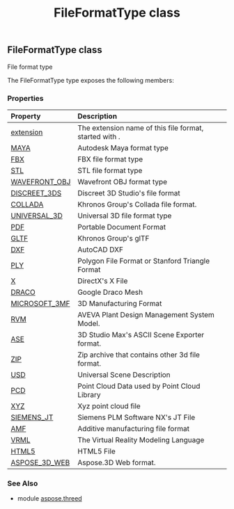 ﻿---
title: FileFormatType class
second_title: Aspose.3D for Python via .NET API References
description: 
type: docs
weight: 80
url: /python-net/aspose.threed/fileformattype/
is_root: false
---

## FileFormatType class

File format type



The FileFormatType type exposes the following members:

### Properties
| Property | Description |
| :- | :- |
| [extension](/3d/python-net/aspose.threed/fileformattype/extension) | The extension name of this file format, started with . |
| [MAYA](/3d/python-net/aspose.threed/fileformattype/MAYA) | Autodesk Maya format type |
| [FBX](/3d/python-net/aspose.threed/fileformattype/FBX) | FBX file format type |
| [STL](/3d/python-net/aspose.threed/fileformattype/STL) | STL file format type |
| [WAVEFRONT_OBJ](/3d/python-net/aspose.threed/fileformattype/WAVEFRONT_OBJ) | Wavefront OBJ format type |
| [DISCREET_3DS](/3d/python-net/aspose.threed/fileformattype/DISCREET_3DS) | Discreet 3D Studio's file format |
| [COLLADA](/3d/python-net/aspose.threed/fileformattype/COLLADA) | Khronos Group's Collada file format. |
| [UNIVERSAL_3D](/3d/python-net/aspose.threed/fileformattype/UNIVERSAL_3D) | Universal 3D file format type |
| [PDF](/3d/python-net/aspose.threed/fileformattype/PDF) | Portable Document Format |
| [GLTF](/3d/python-net/aspose.threed/fileformattype/GLTF) | Khronos Group's glTF |
| [DXF](/3d/python-net/aspose.threed/fileformattype/DXF) | AutoCAD DXF |
| [PLY](/3d/python-net/aspose.threed/fileformattype/PLY) | Polygon File Format or Stanford Triangle Format |
| [X](/3d/python-net/aspose.threed/fileformattype/X) | DirectX's X File |
| [DRACO](/3d/python-net/aspose.threed/fileformattype/DRACO) | Google Draco Mesh |
| [MICROSOFT_3MF](/3d/python-net/aspose.threed/fileformattype/MICROSOFT_3MF) | 3D Manufacturing Format |
| [RVM](/3d/python-net/aspose.threed/fileformattype/RVM) | AVEVA Plant Design Management System Model. |
| [ASE](/3d/python-net/aspose.threed/fileformattype/ASE) | 3D Studio Max's ASCII Scene Exporter format. |
| [ZIP](/3d/python-net/aspose.threed/fileformattype/ZIP) | Zip archive that contains other 3d file format. |
| [USD](/3d/python-net/aspose.threed/fileformattype/USD) | Universal Scene Description |
| [PCD](/3d/python-net/aspose.threed/fileformattype/PCD) | Point Cloud Data used by Point Cloud Library |
| [XYZ](/3d/python-net/aspose.threed/fileformattype/XYZ) | Xyz point cloud file |
| [SIEMENS_JT](/3d/python-net/aspose.threed/fileformattype/SIEMENS_JT) | Siemens PLM Software NX's JT File |
| [AMF](/3d/python-net/aspose.threed/fileformattype/AMF) | Additive manufacturing file format |
| [VRML](/3d/python-net/aspose.threed/fileformattype/VRML) | The Virtual Reality Modeling Language |
| [HTML5](/3d/python-net/aspose.threed/fileformattype/HTML5) | HTML5 File |
| [ASPOSE_3D_WEB](/3d/python-net/aspose.threed/fileformattype/ASPOSE_3D_WEB) | Aspose.3D Web format. |


### See Also

* module [aspose.threed](../)
